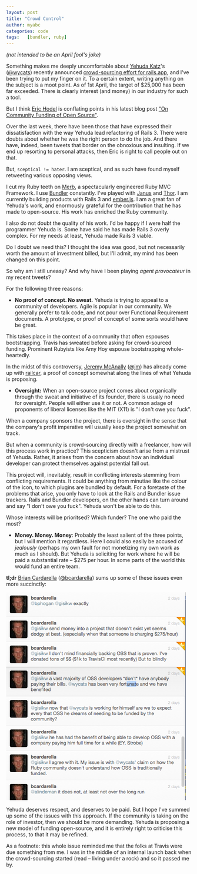 ```yaml
---
layout: post
title: "Crowd Control"
author: myabc
categories: code
tags:   [bundler, ruby]
---
```


_(not intended to be an April fool's joke)_

Something makes me deeply uncomfortable about [Yehuda Katz]'s ([@wycats]) recently announced [crowd-sourcing effort for rails.app](http://www.kickstarter.com/projects/1397300529/railsapp), and I've been trying to put my finger on it. To a certain extent, writing anything on the subject is a moot point. As of 1st April, the target of $25,000 has been far exceeded. There is clearly interest (and money) in our industry for such a tool.


But I think [Eric Hodel] is conflating points in his latest blog post ["On Community Funding of Open Source"](http://blog.segment7.net/2012/03/29/on-community-funding-of-open-source).

Over the last week, there have been those that have expressed their dissatisfaction with the way Yehuda lead refactoring of Rails 3. There were doubts about whether he was the right person to do the job. And there have, indeed, been tweets that border on the obnoxious and insulting. If we end up resorting to personal attacks, then Eric is right to call people out on that.

But, `sceptical != hater`. I am sceptical, and as such have found myself retweeting various opposing views.


I cut my Ruby teeth on [Merb], a spectacularly engineered Ruby MVC Framework. I use [Bundler] constantly. I've played with [Janus] and [Thor]. I am currently building products with Rails 3 and [ember.js]. I am a great fan of Yehuda's work, and enormously grateful for the contribution that he has made to open-source. His work has enriched the Ruby community.

I also do not doubt the quality of his work. I'd be happy if I were half the programmer Yehuda is. Some have said he has made Rails 3 overly complex. For my needs at least, Yehuda made Rails 3 viable.


Do I doubt we need this? I thought the idea was good, but not necessarily worth the amount of investment billed, but I'll admit, my mind has been changed on this point.

So why am I still uneasy? And why have I been playing _agent provocateur_ in my recent tweets?

For the following three reasons:

* **No proof of concept. No sweat.** Yehuda is trying to appeal to a community of developers. Agile is popular in our community. We generally prefer to talk code, and not pour over Functional Requirement documents. A prototype, or proof of concept of some sorts would have be great.

This takes place in the context of a community that often espouses bootstrapping. Travis has sweated before asking for crowd-sourced funding. Prominent Rubyists like Amy Hoy espouse bootstrapping whole-heartedly.

In the midst of this controversy, [Jeremy McAnally] ([@jm]) has already come up with [railcar], a proof of concept somewhat along the lines of what Yehuda is proposing.

* **Oversight:** When an open-source project comes about organically through the sweat and initiative of its founder, there is usualy no need for oversight. People will either use it or not. A common adage of proponents of liberal licenses like the MIT (X11) is "I don't owe you fuck".

When a company sponsors the project, there is oversight in the sense that the company's profit imperative will usually keep the project somewhat on track.

But when a community is crowd-sourcing directly with a freelancer, how will this process work in practice? This scepticism doesn't arise from a mistrust of Yehuda. Rather, it arises from the concern about how an individual developer can protect themselves against potential fall out.

This project will, inevitably, result in conflicting interests stemming from conflicting requirements. It could be anything from minutiae like the colour of the icon, to which plugins are bundled by default. For a foretaste of the problems that arise, you only have to look at the Rails and Bundler issue trackers. Rails and Bundler developers, on the other hands can turn around and say "I don't owe you fuck". Yehuda won't be able to do this.

Whose interests will be prioritsed? Which funder? The one who paid the most?

* **Money. Money. Money**: Probably the least salient of the three points, but I will mention it regardless. Here I could also easily be accused of _jealously_ (perhaps my own fault for not monetizing my own work as much as I should). But Yehuda is soliciting for work where he will be paid a substantial rate – $275 per hour. In some parts of the world this would fund an entire team.


**tl;dr** [Brian Cardarella] ([@bcardarella]) sums up some of these issues even more succinctly:

![Recent tweets by @bcardarella](/images/posts/bcardarella-tweets.png)


Yehuda deserves respect, and deserves to be paid. But I hope I've summed up some of the issues with this approach. If the community is taking on the role of investor, then we should be more demanding. Yehuda is proposing a new model of funding open-source, and it is entirely right to criticise this process, to that it may be refined.


As a footnote: this whole issue reminded me that the folks at Travis were due something from me. I was in the middle of an internal launch back when the crowd-sourcing started (read – living under a rock) and so it passed me by.


[Yehuda Katz]:http://yehudakatz.com/
[@wycats]:https://twitter.com/#!/wycats
[Eric Hodel]:http://blog.segment7.net/
[Merb]:http://www.merbivore.com/
[Bundler]:https://github.com/carlhuda/bundler
[Janus]:https://github.com/carlhuda/janus
[Thor]:http://github.com/wycats/thor
[ember.js]:http://emberjs.com/
[Jeremy McAnally]:http://omgbloglol.com/
[railcar]:http://jeremymcanally.com/images/railcar.mov
[@jm]:https://twitter.com/#!/jm
[Brian Cardarella]:http://bcardarella.com/
[@bcardarella]:https://twitter.com/#!/bcardarella
